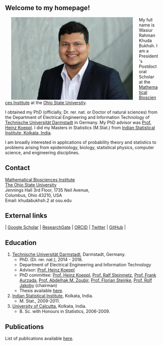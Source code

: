 <h2>Welcome to my homepage!</h2>
<div class="row">
  <div class="col">
      <img align="left" src="/image/KhudaBukhsh_Wasiur.JPG" alt="My only professional picture" width="400" hspace="20"/>
    <p float="right">My full name is Wasiur Rahman Khuda Bukhsh. I am a President's Postdoctoral Scholar at the <a href="https://mbi.osu.edu">Mathematical Biosciences Institute</a> at the <a href="https://www.osu.edu">Ohio State University</a>. 
    </p>
    <p float="right">I obtained my PhD (officially, Dr. rer. nat. or Doctor of natural sciences) from the Department of Electrical Engineering and Information Technology of <a href="https://www.tu-darmstadt.de/index.en.jsp">Technische Universität Darmstadt</a> in Germany. My PhD advisor was <a href="http://www.bcs.tu-darmstadt.de/biocomm/people_1/professor/heinzkoeppl.en.jsp">Prof. Heinz Koeppl</a>. I did my Masters in Statistics (M.Stat.) from <a href="https://www.isical.ac.in/">Indian Statistical Institute, Kolkata, India</a>. 
    </p>
  </div>
</div>


[1]: /image/KhudaBukhsh_Wasiur.JPG


I am broadly interested in applications of probability theory and statistics to problems arising from epidemiology, biology, statistical physics, computer science, and engineering disciplines. 



## Contact
[Mathematical Biosciences Institute](https://mbi.osu.edu)    
[The Ohio State University](https://www.osu.edu)     
Jennings Hall 3rd Floor, 1735 Neil Avenue,   
Columbus, Ohio 43210, USA    
Email: khudabukhsh.2 at osu.edu

## External links
| [Google Scholar](https://scholar.google.de/citations?user=omkLnoEAAAAJ&hl=en) | [ResearchGate](https://www.researchgate.net/profile/Wasiur_R_Khudabukhsh) | [ORCID](https://orcid.org/0000-0003-1803-0470) | [Twitter](https://twitter.com/wasiur_rahman) | [GitHub](https://github.com/wasiur) |


## Education
1. [Technische Universität Darmstadt](https://www.tu-darmstadt.de/index.en.jsp), Darmstadt, Germany.
    * PhD. (Dr. rer. nat.), 2014 - 2018.
    * Department of Electrical Engineering and Information Technology 
    * Advisor: [Prof. Heinz Koeppl](http://www.bcs.tu-darmstadt.de/biocomm/people_1/professor/heinzkoeppl.en.jsp)
    * PhD committee: [Prof. Heinz Koeppl](http://www.bcs.tu-darmstadt.de/biocomm/people_1/professor/heinzkoeppl.en.jsp), [Prof. Ralf Steinmetz](https://www.kom.tu-darmstadt.de/kom-multimedia-communications-lab/people/staff/ralf-steinmetz/), [Prof. Frank Aurzada](https://www2.mathematik.tu-darmstadt.de/~aurzada/), [Prof. Abdelhak M. Zoubir](https://www.spg.tu-darmstadt.de/spg/staff_1/currentstaffmembers/zoubir.en.jsp), [Prof. Florian Steinke](http://www.floriansteinke.net/), [Prof. Rolf Jakoby](https://www.etit.tu-darmstadt.de/fachbereich/professoren/aktuelle_professorinnen_und_professoren/index~1_6738.en.jsp) (chairman) 
    * Thesis available [here](http://tuprints.ulb.tu-darmstadt.de/7588/).
2. [Indian Statistical Institute](http://www.isical.ac.in/), Kolkata, India.
    * M. Stat., 2009-2011.
3. [University of Calcutta](http://www.caluniv.ac.in/), Kolkata, India.
    * B. Sc. with Honours in Statistics, 2006-2009. 

## Publications 

List of publications available [here](https://wasiur.github.io/Publications/).
